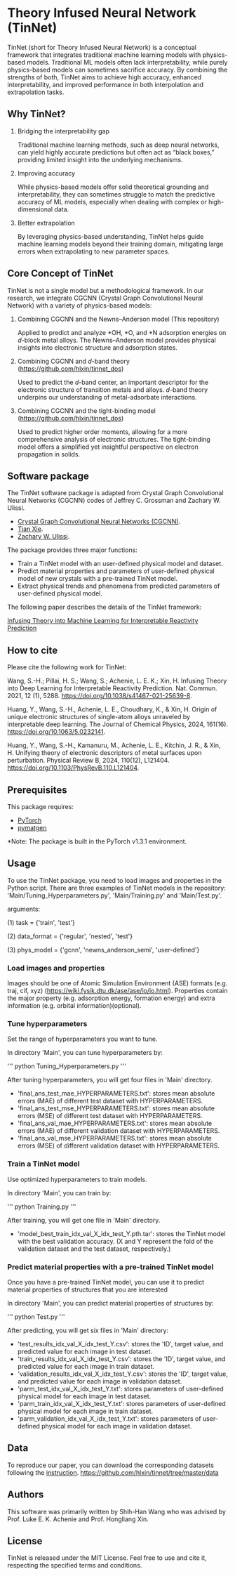 # Theory Infused Neural Network (TinNet)

TinNet (short for Theory Infused Neural Network) is a conceptual framework that integrates traditional machine learning models with physics-based models. Traditional ML models often lack interpretability, while purely physics-based models can sometimes sacrifice accuracy. By combining the strengths of both, TinNet aims to achieve high accuracy, enhanced interpretability, and improved performance in both interpolation and extrapolation tasks.

## Why TinNet?

1. Bridging the interpretability gap

    Traditional machine learning methods, such as deep neural networks, can yield highly accurate predictions but often act as “black boxes,” providing limited insight into the underlying mechanisms.

2. Improving accuracy

    While physics-based models offer solid theoretical grounding and interpretability, they can sometimes struggle to match the predictive accuracy of ML models, especially when dealing with complex or high-dimensional data.

3. Better extrapolation

    By leveraging physics-based understanding, TinNet helps guide machine learning models beyond their training domain, mitigating large errors when extrapolating to new parameter spaces.

## Core Concept of TinNet

TinNet is not a single model but a methodological framework. In our research, we integrate CGCNN (Crystal Graph Convolutional Neural Network) with a variety of physics-based models:

1. Combining CGCNN and the Newns–Anderson model (This repository)

    Applied to predict and analyze *OH, *O, and *N adsorption energies on $d$-block metal alloys. The Newns–Anderson model provides physical insights into electronic structure and adsorption states.

2. Combining CGCNN and $d$-band theory (https://github.com/hlxin/tinnet_dos)

    Used to predict the $d$-band center, an important descriptor for the electronic structure of transition metals and alloys. $d$-band theory underpins our understanding of metal-adsorbate interactions.

3. Combining CGCNN and the tight-binding model (https://github.com/hlxin/tinnet_dos)

    Used to predict higher order moments, allowing for a more comprehensive analysis of electronic structures. The tight-binding model offers a simplified yet insightful perspective on electron propagation in solids.

## Software package

The TinNet software package is adapted from Crystal Graph Convolutional Neural Networks (CGCNN) codes of Jeffrey C. Grossman and Zachary W. Ulissi.
- [Crystal Graph Convolutional Neural Networks (CGCNN)](https://link.aps.org/doi/10.1103/PhysRevLett.120.145301).
- [Tian Xie](https://github.com/txie-93/cgcnn).
- [Zachary W. Ulissi](https://github.com/ulissigroup/cgcnn).

The package provides three major functions:

- Train a TinNet model with an user-defined physical model and dataset.
- Predict material properties and parameters of user-defined physical model of new crystals with a pre-trained TinNet model.
- Extract physical trends and phenomena from predicted parameters of user-defined physical model.

The following paper describes the details of the TinNet framework:

[Infusing Theory into Machine Learning for Interpretable Reactivity Prediction](https://www.nature.com/articles/s41467-021-25639-8)

## How to cite

Please cite the following work for TinNet:

Wang, S.-H.; Pillai, H. S.; Wang, S.; Achenie, L. E. K.; Xin, H. Infusing Theory into Deep Learning for Interpretable Reactivity Prediction. Nat. Commun. 2021, 12 (1), 5288. https://doi.org/10.1038/s41467-021-25639-8.

Huang, Y., Wang, S.-H., Achenie, L. E., Choudhary, K., & Xin, H. Origin of unique electronic structures of single-atom alloys unraveled by interpretable deep learning. The Journal of Chemical Physics, 2024, 161(16). https://doi.org/10.1063/5.0232141.

Huang, Y., Wang, S.-H., Kamanuru, M., Achenie, L. E., Kitchin, J. R., & Xin, H. Unifying theory of electronic descriptors of metal surfaces upon perturbation. Physical Review B, 2024, 110(12), L121404. https://doi.org/10.1103/PhysRevB.110.L121404.

##  Prerequisites

This package requires:

- [PyTorch](http://pytorch.org)
- [pymatgen](http://pymatgen.org)

*Note: The package is built in the PyTorch v1.3.1 environment.

## Usage

To use the TinNet package, you need to load images and properties in the Python script.
There are three examples of TinNet models in the repository: 'Main/Tuning_Hyperparameters.py', 'Main/Training.py' and 'Main/Test.py'. 

arguments:

(1) task = {'train', 'test'}

(2) data_format = {'regular', 'nested', 'test'}

(3) phys_model = {'gcnn', 'newns_anderson_semi', 'user-defined'}

### Load images and properties

Images should be one of Atomic Simulation Environment (ASE) formats (e.g. traj, cif, xyz) (https://wiki.fysik.dtu.dk/ase/ase/io/io.html).
Properties contain the major property (e.g. adsorption energy, formation energy) and extra information (e.g. orbital information)(optional).

### Tune hyperparameters

Set the range of hyperparameters you want to tune.

In directory 'Main', you can tune hyperparameters by:

'''
python Tuning_Hyperparameters.py
'''

After tuning hyperparameters, you will get four files in 'Main' directory.

- 'final_ans_test_mae_HYPERPARAMETERS.txt': stores mean absolute errors (MAE) of different test dataset with HYPERPARAMETERS.
- 'final_ans_test_mse_HYPERPARAMETERS.txt': stores mean absolute errors (MSE) of different test dataset with HYPERPARAMETERS.
- 'final_ans_val_mae_HYPERPARAMETERS.txt': stores mean absolute errors (MAE) of different validation dataset with HYPERPARAMETERS.
- 'final_ans_val_mse_HYPERPARAMETERS.txt': stores mean absolute errors (MSE) of different validation dataset with HYPERPARAMETERS.

### Train a TinNet model

Use optimized hyperparameters to train models.

In directory 'Main', you can train by:

'''
python Training.py
'''

After training, you will get one file in 'Main' directory.
- 'model_best_train_idx_val_X_idx_test_Y.pth.tar': stores the TinNet model with the best validation accuracy. (X and Y represent the fold of the validation dataset and the test dataset, respectively.)

### Predict material properties with a pre-trained TinNet model

Once you have a pre-trained TinNet model, you can use it to predict material properties of structures that you are interested

In directory 'Main', you can predict material properties of structures by:

'''
python Test.py
'''

After predicting, you will get six files in 'Main' directory:

- 'test_results_idx_val_X_idx_test_Y.csv': stores the 'ID', target value, and predicted value for each image in test dataset.
- 'train_results_idx_val_X_idx_test_Y.csv': stores the 'ID', target value, and predicted value for each image in train dataset.
- 'validation_results_idx_val_X_idx_test_Y.csv': stores the 'ID', target value, and predicted value for each image in validation dataset.
- 'parm_test_idx_val_X_idx_test_Y.txt': stores parameters of user-defined physical model for each image in test dataset.
- 'parm_train_idx_val_X_idx_test_Y.txt': stores parameters of user-defined physical model for each image in train dataset.
- 'parm_validation_idx_val_X_idx_test_Y.txt': stores parameters of user-defined physical model for each image in validation dataset.

## Data

To reproduce our paper, you can download the corresponding datasets following the [instruction](https://github.com/hlxin/tinnet/tree/master/data).
https://github.com/hlxin/tinnet/tree/master/data

## Authors

This software was primarily written by Shih-Han Wang who was advised by Prof. Luke E. K. Achenie and Prof. Hongliang Xin.

## License

TinNet is released under the MIT License. Feel free to use and cite it, respecting the specified terms and conditions.
